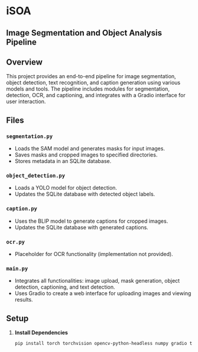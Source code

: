 # iSOA

## Image Segmentation and Object Analysis Pipeline

## Overview
This project provides an end-to-end pipeline for image segmentation, object detection, text recognition, and caption generation using various models and tools. The pipeline includes modules for segmentation, detection, OCR, and captioning, and integrates with a Gradio interface for user interaction.

## Files

### `segmentation.py`
- Loads the SAM model and generates masks for input images.
- Saves masks and cropped images to specified directories.
- Stores metadata in an SQLite database.

### `object_detection.py`
- Loads a YOLO model for object detection.
- Updates the SQLite database with detected object labels.

### `caption.py`
- Uses the BLIP model to generate captions for cropped images.
- Updates the SQLite database with generated captions.

### `ocr.py`
- Placeholder for OCR functionality (implementation not provided).

### `main.py`
- Integrates all functionalities: image upload, mask generation, object detection, captioning, and text detection.
- Uses Gradio to create a web interface for uploading images and viewing results.

## Setup

1. **Install Dependencies**
   ```bash
   pip install torch torchvision opencv-python-headless numpy gradio transformers Pillow sqlite3 ultralytics segment-anything
